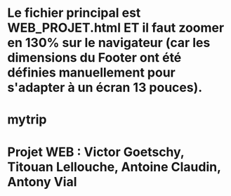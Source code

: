 # Le fichier principal est WEB_PROJET.html ET il faut zoomer en 130% sur le navigateur (car les dimensions du Footer ont été définies manuellement pour s'adapter à un écran 13 pouces).
# __mytrip__
# Projet WEB : Victor Goetschy, Titouan Lellouche, Antoine Claudin, Antony Vial
